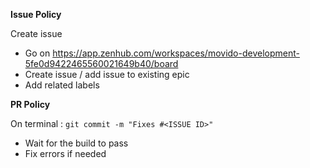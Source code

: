 **Issue Policy**

Create issue
- Go on https://app.zenhub.com/workspaces/movido-development-5fe0d9422465560021649b40/board
- Create issue / add issue to existing epic 
- Add related labels

**PR Policy**

On terminal : ``git commit -m "Fixes #<ISSUE ID>"``
- Wait for the build to pass 
- Fix errors if needed 
